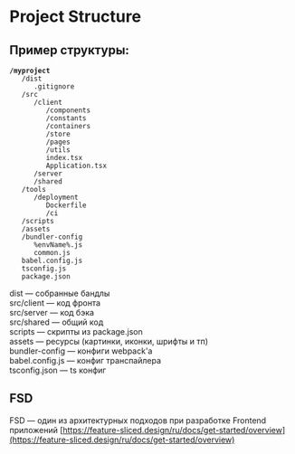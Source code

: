 # Project Structure

## Пример структуры:

<pre><code><strong>/myproject
</strong>   /dist
      .gitignore
   /src
      /client
         /components
         /constants
         /containers
         /store
         /pages
         /utils
         index.tsx
         Application.tsx
      /server
      /shared
   /tools
      /deployment
         Dockerfile
         /ci
   /scripts
   /assets
   /bundler-config
      %envName%.js
      common.js
   babel.config.js
   tsconfig.js
   package.json
</code></pre>

dist — собранные бандлы\
src/client — код фронта\
src/server — код бэка\
src/shared — общий код\
scripts — скрипты из package.json\
assets — ресурсы (картинки, иконки, шрифты и тп)\
bundler-config — конфиги webpack'а\
babel.config.js — конфиг транспайлера\
tsconfig.json — ts конфиг

## FSD

FSD — один из архитектурных подходов при разработке Frontend приложений [https://feature-sliced.design/ru/docs/get-started/overview](https://feature-sliced.design/ru/docs/get-started/overview)
